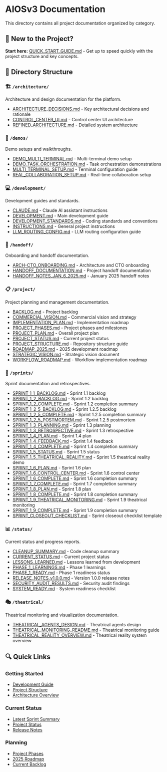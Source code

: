 # AIOSv3 Documentation

This directory contains all project documentation organized by category.

## 🚀 New to the Project?

**Start here:** [QUICK_START_GUIDE.md](QUICK_START_GUIDE.md) - Get up to speed quickly with the project structure and key concepts.

## 📂 Directory Structure

### 🏗️ `/architecture/`
Architecture and design documentation for the platform.
- [ARCHITECTURE_DECISIONS.md](architecture/ARCHITECTURE_DECISIONS.md) - Key architectural decisions and rationale
- [CONTROL_CENTER_UI.md](architecture/CONTROL_CENTER_UI.md) - Control center UI architecture
- [REFINED_ARCHITECTURE.md](architecture/REFINED_ARCHITECTURE.md) - Detailed system architecture

### 🎯 `/demos/`
Demo setups and walkthroughs.
- [DEMO_MULTI_TERMINAL.md](demos/DEMO_MULTI_TERMINAL.md) - Multi-terminal demo setup
- [DEMO_TASK_ORCHESTRATION.md](demos/DEMO_TASK_ORCHESTRATION.md) - Task orchestration demonstrations
- [MULTI_TERMINAL_SETUP.md](demos/MULTI_TERMINAL_SETUP.md) - Terminal configuration guide
- [REAL_COLLABORATION_SETUP.md](demos/REAL_COLLABORATION_SETUP.md) - Real-time collaboration setup

### 💻 `/development/`
Development guides and standards.
- [CLAUDE.md](development/CLAUDE.md) - Claude AI assistant instructions
- [DEVELOPMENT.md](development/DEVELOPMENT.md) - Main development guide
- [DEVELOPMENT_STANDARDS.md](development/DEVELOPMENT_STANDARDS.md) - Coding standards and conventions
- [INSTRUCTIONS.md](development/INSTRUCTIONS.md) - General project instructions
- [LLM_ROUTING_CONFIG.md](development/LLM_ROUTING_CONFIG.md) - LLM routing configuration guide

### 🤝 `/handoff/`
Onboarding and handoff documentation.
- [ARCH-CTO_ONBOARDING.md](handoff/ARCH-CTO_ONBOARDING.md) - Architecture and CTO onboarding
- [HANDOFF_DOCUMENTATION.md](handoff/HANDOFF_DOCUMENTATION.md) - Project handoff documentation
- [HANDOFF_NOTES_JAN_6_2025.md](handoff/HANDOFF_NOTES_JAN_6_2025.md) - January 2025 handoff notes

### 📋 `/project/`
Project planning and management documentation.
- [BACKLOG.md](project/BACKLOG.md) - Project backlog
- [COMMERCIAL_VISION.md](project/COMMERCIAL_VISION.md) - Commercial vision and strategy
- [IMPLEMENTATION_PLAN.md](project/IMPLEMENTATION_PLAN.md) - Implementation roadmap
- [PROJECT_PHASES.md](project/PROJECT_PHASES.md) - Project phases and milestones
- [PROJECT_PLAN.md](project/PROJECT_PLAN.md) - Overall project plan
- [PROJECT_STATUS.md](project/PROJECT_STATUS.md) - Current project status
- [PROJECT_STRUCTURE.md](project/PROJECT_STRUCTURE.md) - Repository structure guide
- [ROADMAP_2025.md](project/ROADMAP_2025.md) - 2025 development roadmap
- [STRATEGIC_VISION.md](project/STRATEGIC_VISION.md) - Strategic vision document
- [WORKFLOW_ROADMAP.md](project/WORKFLOW_ROADMAP.md) - Workflow implementation roadmap

### 🏃 `/sprints/`
Sprint documentation and retrospectives.
- [SPRINT_1_1_BACKLOG.md](sprints/SPRINT_1_1_BACKLOG.md) - Sprint 1.1 backlog
- [SPRINT_1_2_BACKLOG.md](sprints/SPRINT_1_2_BACKLOG.md) - Sprint 1.2 backlog
- [SPRINT_1_2_COMPLETE.md](sprints/SPRINT_1_2_COMPLETE.md) - Sprint 1.2 completion summary
- [SPRINT_1_2_5_BACKLOG.md](sprints/SPRINT_1_2_5_BACKLOG.md) - Sprint 1.2.5 backlog
- [SPRINT_1_2_5_COMPLETE.md](sprints/SPRINT_1_2_5_COMPLETE.md) - Sprint 1.2.5 completion summary
- [SPRINT_1_2_5_POSTMORTEM.md](sprints/SPRINT_1_2_5_POSTMORTEM.md) - Sprint 1.2.5 postmortem
- [SPRINT_1_3_PLANNING.md](sprints/SPRINT_1_3_PLANNING.md) - Sprint 1.3 planning
- [SPRINT_1_3_RETROSPECTIVE.md](sprints/SPRINT_1_3_RETROSPECTIVE.md) - Sprint 1.3 retrospective
- [SPRINT_1_4_PLAN.md](sprints/SPRINT_1_4_PLAN.md) - Sprint 1.4 plan
- [SPRINT_1_4_FEEDBACK.md](sprints/SPRINT_1_4_FEEDBACK.md) - Sprint 1.4 feedback
- [SPRINT_1_4_COMPLETE.md](sprints/SPRINT_1_4_COMPLETE.md) - Sprint 1.4 completion summary
- [SPRINT_1_5_STATUS.md](sprints/SPRINT_1_5_STATUS.md) - Sprint 1.5 status
- [SPRINT_1_5_THEATRICAL_REALITY.md](sprints/SPRINT_1_5_THEATRICAL_REALITY.md) - Sprint 1.5 theatrical reality demo
- [SPRINT_1_6_PLAN.md](sprints/SPRINT_1_6_PLAN.md) - Sprint 1.6 plan
- [SPRINT_1_6_CONTROL_CENTER.md](sprints/SPRINT_1_6_CONTROL_CENTER.md) - Sprint 1.6 control center
- [SPRINT_1_6_COMPLETE.md](sprints/SPRINT_1_6_COMPLETE.md) - Sprint 1.6 completion summary
- [SPRINT_1_7_COMPLETE.md](sprints/SPRINT_1_7_COMPLETE.md) - Sprint 1.7 completion summary
- [SPRINT_1_8_PLAN.md](sprints/SPRINT_1_8_PLAN.md) - Sprint 1.8 plan
- [SPRINT_1_8_COMPLETE.md](sprints/SPRINT_1_8_COMPLETE.md) - Sprint 1.8 completion summary
- [SPRINT_1_9_THEATRICAL_MONITORING.md](sprints/SPRINT_1_9_THEATRICAL_MONITORING.md) - Sprint 1.9 theatrical monitoring
- [SPRINT_1_9_COMPLETE.md](sprints/SPRINT_1_9_COMPLETE.md) - Sprint 1.9 completion summary
- [SPRINT_CLOSEOUT_CHECKLIST.md](sprints/SPRINT_CLOSEOUT_CHECKLIST.md) - Sprint closeout checklist template

### 📊 `/status/`
Current status and progress reports.
- [CLEANUP_SUMMARY.md](status/CLEANUP_SUMMARY.md) - Code cleanup summary
- [CURRENT_STATUS.md](status/CURRENT_STATUS.md) - Current project status
- [LESSONS_LEARNED.md](status/LESSONS_LEARNED.md) - Lessons learned from development
- [PHASE_1_LEARNINGS.md](status/PHASE_1_LEARNINGS.md) - Phase 1 learnings
- [PHASE_1_READY.md](status/PHASE_1_READY.md) - Phase 1 readiness status
- [RELEASE_NOTES_v1.0.0.md](status/RELEASE_NOTES_v1.0.0.md) - Version 1.0.0 release notes
- [SECURITY_AUDIT_RESULTS.md](status/SECURITY_AUDIT_RESULTS.md) - Security audit findings
- [SYSTEM_READY.md](status/SYSTEM_READY.md) - System readiness checklist

### 🎭 `/theatrical/`
Theatrical monitoring and visualization documentation.
- [THEATRICAL_AGENTS_DESIGN.md](theatrical/THEATRICAL_AGENTS_DESIGN.md) - Theatrical agents design
- [THEATRICAL_MONITORING_README.md](theatrical/THEATRICAL_MONITORING_README.md) - Theatrical monitoring guide
- [THEATRICAL_REALITY_OVERVIEW.md](theatrical/THEATRICAL_REALITY_OVERVIEW.md) - Theatrical reality system overview

## 🔍 Quick Links

### Getting Started
- [Development Guide](development/DEVELOPMENT.md)
- [Project Structure](project/PROJECT_STRUCTURE.md)
- [Architecture Overview](architecture/REFINED_ARCHITECTURE.md)

### Current Status
- [Latest Sprint Summary](sprints/SPRINT_1_9_COMPLETE.md)
- [Project Status](status/CURRENT_STATUS.md)
- [Release Notes](status/RELEASE_NOTES_v1.0.0.md)

### Planning
- [Project Phases](project/PROJECT_PHASES.md)
- [2025 Roadmap](project/ROADMAP_2025.md)
- [Current Backlog](project/BACKLOG.md)